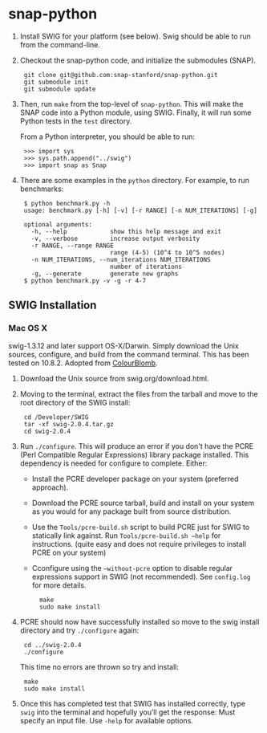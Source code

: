 snap-python
===========

1. Install SWIG for your platform (see below).  Swig should be able to run from the command-line.

2. Checkout the snap-python code, and initialize the submodules (SNAP).

		git clone git@github.com:snap-stanford/snap-python.git
		git submodule init
		git submodule update

2. Then, run `make` from the top-level of `snap-python`. This will make the SNAP code into a Python module, using SWIG.  Finally, it will run some Python tests in the `test` directory.  

	From a Python interpreter, you should be able to run:

		>>> import sys
		>>> sys.path.append("../swig")
		>>> import snap as Snap

3. There are some examples in the `python` directory.  For example, to run benchmarks:

		$ python benchmark.py -h
		usage: benchmark.py [-h] [-v] [-r RANGE] [-n NUM_ITERATIONS] [-g]
		
		optional arguments:
		  -h, --help            show this help message and exit
		  -v, --verbose         increase output verbosity
		  -r RANGE, --range RANGE
		                        range (4-5) (10^4 to 10^5 nodes)
		  -n NUM_ITERATIONS, --num_iterations NUM_ITERATIONS
		                        number of iterations
		  -g, --generate        generate new graphs
		$ python benchmark.py -v -g -r 4-7


SWIG Installation
-----------------

### Mac OS X
swig-1.3.12 and later support OS-X/Darwin. Simply download the Unix sources, configure, and build from the command terminal. This has been tested on 10.8.2.  Adopted from [ColourBlomb](http://blog.colourbomb.net/?p=49).

1. Download the Unix source from swig.org/download.html.

2. Moving to the terminal, extract the files from the tarball and move to the root directory of the SWIG install:

		cd /Developer/SWIG
		tar -xf swig-2.0.4.tar.gz
		cd swig-2.0.4

3. Run `./configure`.  This will produce an error if you don't have the PCRE (Perl Compatible Regular Expressions) library package installed. 
This dependency is needed for configure to complete. Either:
	- Install the PCRE developer package on your system (preferred approach).
	- Download the PCRE source tarball, build and install on your system
	as you would for any package built from source distribution.
	- Use the `Tools/pcre-build.sh` script to build PCRE just for SWIG to statically
	link against. Run `Tools/pcre-build.sh –help` for instructions.
	(quite easy and does not require privileges to install PCRE on your system)
	- Cconfigure using the `–without-pcre` option to disable regular expressions support in SWIG
	(not recommended).
	See `config.log` for more details.
		
			make
			sudo make install

4. PCRE should now have successfully installed so move to the swig install directory and try `./configure` again:

		cd ../swig-2.0.4
		./configure

	This time no errors are thrown so try and install:

		make
		sudo make install

5. Once this has completed test that SWIG has installed correctly, type `swig` into the terminal and hopefully you’ll get the response:
  Must specify an input file. Use `-help` for available options.



